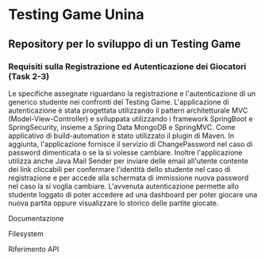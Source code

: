 # Testing Game Unina

## Repository per lo sviluppo di un Testing Game

### Requisiti sulla Registrazione ed Autenticazione dei Giocatori (Task 2-3)

Le specifiche assegnate riguardano la registrazione e l'autenticazione di un generico studente nei confronti del Testing Game. L'applicazione di autenticazione è stata progettata utilizzando il pattern architetturale MVC (Model-View-Controller) e sviluppata utilizzando i framework SpringBoot e SpringSecurity, insieme a Spring Data MongoDB e SpringMVC. Come applicativo di build-automation è stato utilizzato il plugin di Maven. In aggiunta, l'applicazione fornisce il servizio di ChangePassword nel caso di password dimenticata o se la si volesse cambiare. Inoltre l'applicazione utilizza anche Java Mail Sender per inviare delle email all'utente contente dei link cliccabili per confermare l'identità dello studente nel caso di registrazione e per accede alla schermata di immissione nuova password nel caso la si voglia cambiare. L'avvenuta autenticazione permette allo studente loggato di poter accedere ad una dashboard per poter giocare una nuova partita oppure visualizzare lo storico delle partite giocate.

Documentazione

Filesystem

Riferimento API
